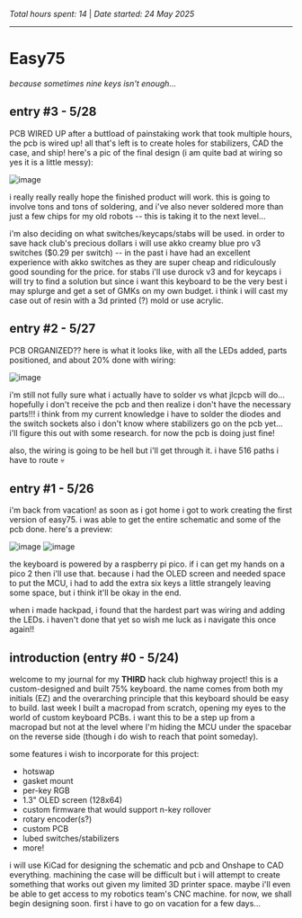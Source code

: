 *Total hours spent: 14* | *Date started: 24 May 2025*

---
# Easy75
_because sometimes nine keys isn't enough..._

## entry #3 - 5/28
PCB WIRED UP
after a buttload of painstaking work that took multiple hours, the pcb is wired up! all that's left is to create holes for stabilizers, CAD the case, and ship! here's a pic of the final design (i am quite bad at wiring so yes it is a little messy):

![image](https://github.com/user-attachments/assets/d581f00b-c179-4b09-851a-0e7dfb78bde2)

i really really really hope the finished product will work. this is going to involve tons and tons of soldering, and i've also never soldered more than just a few chips for my old robots -- this is taking it to the next level...

i'm also deciding on what switches/keycaps/stabs will be used. in order to save hack club's precious dollars i will use akko creamy blue pro v3 switches ($0.29 per switch) -- in the past i have had an excellent experience with akko switches as they are super cheap and ridiculously good sounding for the price. for stabs i'll use durock v3 and for keycaps i will try to find a solution but since i want this keyboard to be the very best i may splurge and get a set of GMKs on my own budget. i think i will cast my case out of resin with a 3d printed (?) mold or use acrylic. 

## entry #2 - 5/27
PCB ORGANIZED??
here is what it looks like, with all the LEDs added, parts positioned, and about 20% done with wiring:

![image](https://github.com/user-attachments/assets/055a1d67-13d2-45a8-9196-b8b68c250b7c)

i'm still not fully sure what i actually have to solder vs what jlcpcb will do... hopefully i don't receive the pcb and then realize i don't have the necessary parts!!! i think from my current knowledge i have to solder the diodes and the switch sockets
also i don't know where stabilizers go on the pcb yet... i'll figure this out with some research. for now the pcb is doing just fine!

also, the wiring is going to be hell but i'll get through it. i have 516 paths i have to route 💀

## entry #1 - 5/26

i'm back from vacation! as soon as i got home i got to work creating the first version of easy75. i was able to get the entire schematic and some of the pcb done. here's a preview:

![image](https://github.com/user-attachments/assets/07605ee6-8bb7-4876-873f-9fc336de4ca1)
![image](https://github.com/user-attachments/assets/1a22989f-98cb-47cc-a8b6-45e8b32fa0da)

the keyboard is powered by a raspberry pi pico. if i can get my hands on a pico 2 then i'll use that. because i had the OLED screen and needed space to put the MCU, i had to add the extra six keys a little strangely leaving some space, but i think it'll be okay in the end.

when i made hackpad, i found that the hardest part was wiring and adding the LEDs. i haven't done that yet so wish me luck as i navigate this once again!!


## introduction (entry #0 - 5/24)

welcome to my journal for my **THIRD** hack club highway project! this is a custom-designed and built 75% keyboard. the name comes from both my initials (EZ) and the overarching principle that this keyboard should be easy to build. last week I built a macropad from scratch, opening my eyes to the world of custom keyboard PCBs. i want this to be a step up from a macropad but not at the level where I'm hiding the MCU under the spacebar on the reverse side (though i do wish to reach that point someday).

some features i wish to incorporate for this project:
- hotswap
- gasket mount
- per-key RGB
- 1.3" OLED screen (128x64)
- custom firmware that would support n-key rollover
- rotary encoder(s?)
- custom PCB
- lubed switches/stabilizers
- more!

i will use KiCad for designing the schematic and pcb and Onshape to CAD everything. machining the case will be difficult but i will attempt to create something that works out given my limited 3D printer space. maybe i'll even be able to get access to my robotics team's CNC machine. for now, we shall begin designing soon. first i have to go on vacation for a few days...




